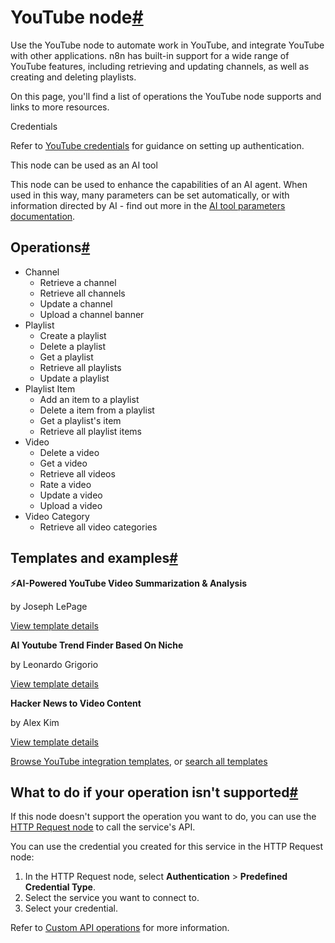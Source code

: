 [](https://github.com/n8n-io/n8n-docs/edit/main/docs/integrations/builtin/app-nodes/n8n-nodes-base.youtube.md "Edit this page")

# YouTube node[#](#youtube-node "Permanent link")

Use the YouTube node to automate work in YouTube, and integrate YouTube with other applications. n8n has built-in support for a wide range of YouTube features, including retrieving and updating channels, as well as creating and deleting playlists.

On this page, you'll find a list of operations the YouTube node supports and links to more resources.

Credentials

Refer to [YouTube credentials](../../credentials/google/) for guidance on setting up authentication.

This node can be used as an AI tool

This node can be used to enhance the capabilities of an AI agent. When used in this way, many parameters can be set automatically, or with information directed by AI - find out more in the [AI tool parameters documentation](../../../../advanced-ai/examples/using-the-fromai-function/).

## Operations[#](#operations "Permanent link")

*   Channel
    *   Retrieve a channel
    *   Retrieve all channels
    *   Update a channel
    *   Upload a channel banner
*   Playlist
    *   Create a playlist
    *   Delete a playlist
    *   Get a playlist
    *   Retrieve all playlists
    *   Update a playlist
*   Playlist Item
    *   Add an item to a playlist
    *   Delete a item from a playlist
    *   Get a playlist's item
    *   Retrieve all playlist items
*   Video
    *   Delete a video
    *   Get a video
    *   Retrieve all videos
    *   Rate a video
    *   Update a video
    *   Upload a video
*   Video Category
    *   Retrieve all video categories

## Templates and examples[#](#templates-and-examples "Permanent link")

**⚡AI-Powered YouTube Video Summarization & Analysis**

by Joseph LePage

[View template details](https://n8n.io/workflows/2679-ai-powered-youtube-video-summarization-and-analysis/)

**AI Youtube Trend Finder Based On Niche**

by Leonardo Grigorio

[View template details](https://n8n.io/workflows/2606-ai-youtube-trend-finder-based-on-niche/)

**Hacker News to Video Content**

by Alex Kim

[View template details](https://n8n.io/workflows/2557-hacker-news-to-video-content/)

[Browse YouTube integration templates](https://n8n.io/integrations/youtube/), or [search all templates](https://n8n.io/workflows/)

## What to do if your operation isn't supported[#](#what-to-do-if-your-operation-isnt-supported "Permanent link")

If this node doesn't support the operation you want to do, you can use the [HTTP Request node](../../core-nodes/n8n-nodes-base.httprequest/) to call the service's API.

You can use the credential you created for this service in the HTTP Request node:

1.  In the HTTP Request node, select **Authentication** > **Predefined Credential Type**.
2.  Select the service you want to connect to.
3.  Select your credential.

Refer to [Custom API operations](../../../custom-operations/) for more information.